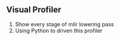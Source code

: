 Visual Profiler
---

1. Show every stage of mlir lowering pass
2. Using Python to driven this profiler